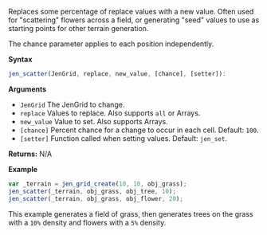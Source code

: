 Replaces some percentage of replace values with a new value. Often used for "scattering" flowers across a field, or generating "seed" values to use as starting points for other terrain generation.

The chance parameter applies to each position independently.

**Syntax**
```js
jen_scatter(JenGrid, replace, new_value, [chance], [setter]):
```

**Arguments**
- ``JenGrid`` The JenGrid to change.
- ``replace`` Values to replace. Also supports ``all`` or Arrays.
- ``new_value`` Value to set. Also supports Arrays.
- `[chance]` Percent chance for a change to occur in each cell. Default: `100`.
- `[setter]` Function called when setting values. Default: ``jen_set``.

**Returns:** N/A

**Example**
```js
var _terrain = jen_grid_create(10, 10, obj_grass);
jen_scatter(_terrain, obj_grass, obj_tree, 10);
jen_scatter(_terrain, obj_grass, obj_flower, 20);
```

This example generates a field of grass, then generates trees on the grass with a `10%` density and flowers with a `5%` density.